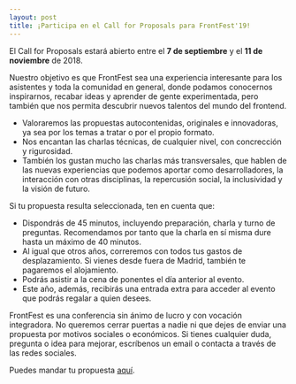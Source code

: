 ```yaml
---
layout: post
title: ¡Participa en el Call for Proposals para FrontFest'19!
---
```


El Call for Proposals estará abierto entre el **7 de septiembre** y el **11 de noviembre** de 2018.

Nuestro objetivo es que FrontFest sea una experiencia interesante para los asistentes y toda la comunidad en general, donde podamos conocernos inspirarnos, recabar ideas y aprender de gente experimentada, pero también que nos permita descubrir nuevos talentos del mundo del frontend.

- Valoraremos las propuestas autocontenidas, originales e innovadoras, ya sea por los temas a tratar o por el propio formato.
- Nos encantan las charlas técnicas, de cualquier nivel, con concrección y rigurosidad.
- También los gustan mucho las charlas más transversales, que hablen de las nuevas experiencias que podemos aportar como desarrolladores, la interacción con otras disciplinas, la repercusión social, la inclusividad y la visión de futuro.

Si tu propuesta resulta seleccionada, ten en cuenta que:

- Dispondrás de 45 minutos, incluyendo preparación, charla y turno de preguntas. Recomendamos por tanto que la charla en sí misma dure hasta un máximo de 40 minutos.
- Al igual que otros años, correremos con todos tus gastos de desplazamiento. Si vienes desde fuera de Madrid, también te pagaremos el alojamiento.
- Podrás asistir a la cena de ponentes el día anterior al evento.
- Este año, además, recibirás una entrada extra para acceder al evento que podrás regalar a quien desees.

FrontFest es una conferencia sin ánimo de lucro y con vocación integradora. No queremos cerrar puertas a nadie ni que dejes de enviar una propuesta por motivos sociales o económicos. Si tienes cualquier duda, pregunta o idea para mejorar, escríbenos un email o contacta a través de las redes sociales.

Puedes mandar tu propuesta [aquí][cfp].

[cfp]: https://www.koliseo.com/frontfest/2019/r4p/5733179054882816#/
